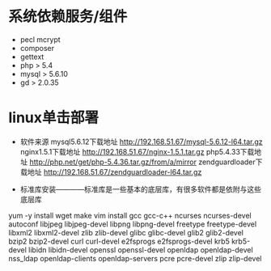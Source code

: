 # 系统依赖服务/组件

- pecl mcrypt
- composer
- gettext
- php > 5.4
- mysql > 5.6.10
- gd > 2.0.35

# linux单击部署
- 软件来源
mysql5.6.12下载地址 http://192.168.51.67/mysql-5.6.12-l64.tar.gz
nginx1.5.1下载地址 http://192.168.51.67/nginx-1.5.1.tar.gz
php5.4.33下载地址 http://php.net/get/php-5.4.36.tar.gz/from/a/mirror
zendguardloader下载地址 http://192.168.51.67/zendguardloader-l64.tar.gz


- 标准库安装————标准库是一些基本的底层库，有很多软件都是依附与这些底层库

yum -y install wget make vim install gcc gcc-c++ ncurses ncurses-devel autoconf libjpeg libjpeg-devel libpng libpng-devel freetype freetype-devel libxml2 libxml2-devel zlib zlib-devel glibc glibc-devel glib2 glib2-devel bzip2 bzip2-devel curl curl-devel e2fsprogs e2fsprogs-devel krb5 krb5-devel libidn libidn-devel openssl openssl-devel openldap openldap-devel nss_ldap openldap-clients openldap-servers pcre pcre-devel  zlip zlip-devel


